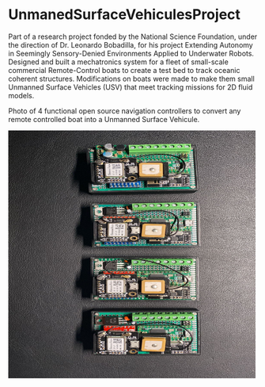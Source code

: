 # UnmanedSurfaceVehiculesProject
Part of a research project fonded by the National Science Foundation, under the direction of Dr. Leonardo Bobadilla, for his project Extending Autonomy in Seemingly Sensory-Denied Environments Applied to Underwater Robots. Designed and built a mechatronics system for a fleet of small-scale commercial Remote-Control boats to create a test bed to track oceanic coherent structures. Modifications on boats were made to make them small Unmanned Surface Vehicles (USV) that meet tracking missions for 2D fluid models. 

Photo of 4 functional open source navigation controllers to convert any remote controlled boat into a Unmanned Surface Vehicule. 

<img src="https://github.com/mesco106/UnmanedSurfaceVehiculesProject/blob/main/USV.jpeg" width="500" height="500" />
